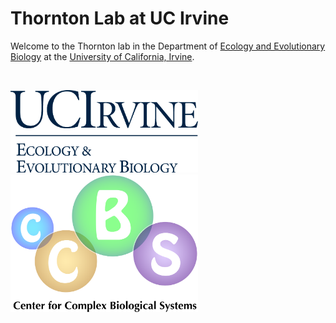 # Thornton Lab at UC Irvine

Welcome to the Thornton lab in the Department of [Ecology and Evolutionary Biology](http://ecoevo.bio.uci.edu) at the [University of California, Irvine](http://www.uci.edu).


<br>

<a href="http://ecoevo.bio.uci.edu"><img src="images/eeb-stck-blue.png" style="width: 300px;"></a>
<a href="http://ccbs.uci.edu"><img src="images/CCBS_Glow_Balls_1110_Felix.png" style="width: 300px;"></a>
